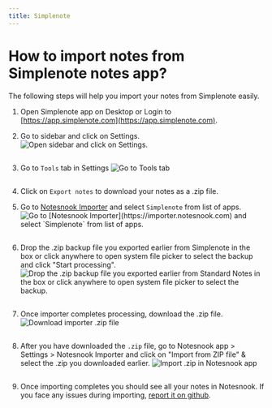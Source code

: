 ```yaml
---
title: Simplenote
---
```


# How to import notes from Simplenote notes app?

The following steps will help you import your notes from Simplenote easily.

1. Open Simplenote app on Desktop or Login to [https://app.simplenote.com](https://app.simplenote.com).
2. Go to sidebar and click on Settings.
   <img style="margin-bottom:15px;" src="/static/simplenote-importer/1.png" alt="Open sidebar and click on Settings."/>

3. Go to `Tools` tab in Settings
   <img style="margin-bottom:15px;" src="/static/simplenote-importer/2.png" alt="Go to Tools tab"/>

4. Click on `Export notes` to download your notes as a .zip file.

5. Go to [Notesnook Importer](https://importer.notesnook.com) and select `Simplenote` from list of apps.
   <img style="margin-bottom:15px;" src="/static/simplenote-importer/3.png" alt="Go to [Notesnook Importer](https://importer.notesnook.com) and select `Simplenote` from list of apps."/>

6. Drop the .zip backup file you exported earlier from Simplenote in the box or click anywhere to open system file picker to select the backup and click "Start processing".
   <img style="margin-bottom:15px;" src="/static/simplenote-importer/4.png" alt="Drop the .zip backup file you exported earlier from Standard Notes in the box or click anywhere to open system file picker to select the backup."/>

7. Once importer completes processing, download the .zip file.
   <img style="margin-bottom:15px;" src="/static/simplenote-importer/5.png" alt="Download importer .zip file"/>

8. After you have downloaded the `.zip` file, go to Notesnook app > Settings > Notesnook Importer and click on "Import from ZIP file" & select the .zip you downloaded earlier.
   <img style="margin-bottom:15px;" src="/static/import-zip-app.png" alt="Import .zip in Notesnook app"/>

9. Once importing completes you should see all your notes in Notesnook. If you face any issues during importing, [report it on github](https://github.com/streetwriters/notesnook).

